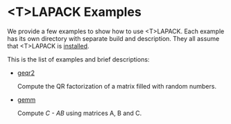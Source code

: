 # \<T\>LAPACK Examples

We provide a few examples to show how to use \<T\>LAPACK. Each example has its own directory with separate build and description. They all assume that \<T\>LAPACK is [installed](../README.md#installation).

This is the list of examples and brief descriptions:

- [geqr2](geqr2/README.md)
  
  Compute the QR factorization of a matrix filled with random numbers.

- [gemm](gemm/README.md)

  Compute _C - AB_ using matrices A, B and C.

